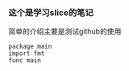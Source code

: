 <h3>这个是学习slice的笔记</h3>
<p>简单的介绍主要是测试github的使用</p>
<code><pre>
package main
import fmt
func main
</pre></code>

